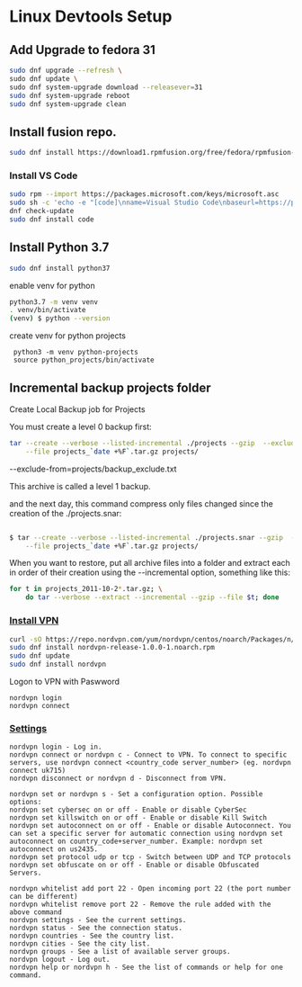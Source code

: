 # Linux Devtools Setup

## Add Upgrade to fedora 31

````bash
sudo dnf upgrade --refresh \
sudo dnf update \
sudo dnf system-upgrade download --releasever=31 
sudo dnf system-upgrade reboot 
sudo dnf system-upgrade clean
````

## Install fusion repo.

````bash
sudo dnf install https://download1.rpmfusion.org/free/fedora/rpmfusion-free-release-$(rpm -E %fedora).noarch.rpm
````

### Install VS Code

````bash 
sudo rpm --import https://packages.microsoft.com/keys/microsoft.asc
sudo sh -c 'echo -e "[code]\nname=Visual Studio Code\nbaseurl=https://packages.microsoft.com/yumrepos/vscode\nenabled=1\ngpgcheck=1\ngpgkey=https://packages.microsoft.com/keys/microsoft.asc" > /etc/yum.repos.d/vscode.repo'
dnf check-update
sudo dnf install code
````

## Install Python 3.7 

````bash
sudo dnf install python37
````

enable venv for python

````bash
python3.7 -m venv venv
. venv/bin/activate
(venv) $ python --version
````


create venv for python projects

````code
 python3 -m venv python-projects
 source python_projects/bin/activate
 ````



## Incremental backup projects folder  

Create Local Backup job for Projects 

You must create a level 0 backup first:

````bash
tar --create --verbose --listed-incremental ./projects --gzip  --exclude-from=projects/backup_exclude.txt \
    --file projects_`date +%F`.tar.gz projects/
````
--exclude-from=projects/backup_exclude.txt 

This archive is called a level 1 backup.

and the next day, this command compress only files changed since the creation of the ./projects.snar:

````bash

$ tar --create --verbose --listed-incremental ./projects.snar --gzip  --exclude-from=projects/backup_exclude.txt \
    --file projects_`date +%F`.tar.gz projects/
````


When you want to restore, put all archive files into a folder and extract each in order of their creation using the --incremental option, something like this:

````bash
for t in projects_2011-10-2*.tar.gz; \
    do tar --verbose --extract --incremental --gzip --file $t; done

````

### <u>Install VPN</u> 

````bash
curl -sO https://repo.nordvpn.com/yum/nordvpn/centos/noarch/Packages/n/nordvpn-release-1.0.0-1.noarch.rpm
sudo dnf install nordvpn-release-1.0.0-1.noarch.rpm
sudo dnf update
sudo dnf install nordvpn
````

Logon to VPN with Paswword

````
nordvpn login
nordvpn connect
````

### <u>Settings</u>

````
nordvpn login - Log in.
nordvpn connect or nordvpn c - Connect to VPN. To connect to specific servers, use nordvpn connect <country_code server_number> (eg. nordvpn connect uk715)
nordvpn disconnect or nordvpn d - Disconnect from VPN.

nordvpn set or nordvpn s - Set a configuration option. Possible options:
nordvpn set cybersec on or off - Enable or disable CyberSec
nordvpn set killswitch on or off - Enable or disable Kill Switch
nordvpn set autoconnect on or off - Enable or disable Autoconnect. You can set a specific server for automatic connection using nordvpn set autoconnect on country_code+server_number. Example: nordvpn set autoconnect on us2435.
nordvpn set protocol udp or tcp - Switch between UDP and TCP protocols
nordvpn set obfuscate on or off - Enable or disable Obfuscated Servers.

nordvpn whitelist add port 22 - Open incoming port 22 (the port number can be different)
nordvpn whitelist remove port 22 - Remove the rule added with the above command
nordvpn settings - See the current settings.
nordvpn status - See the connection status.
nordvpn countries - See the country list.
nordvpn cities - See the city list.
nordvpn groups - See a list of available server groups.
nordvpn logout - Log out.
nordvpn help or nordvpn h - See the list of commands or help for one command.
````